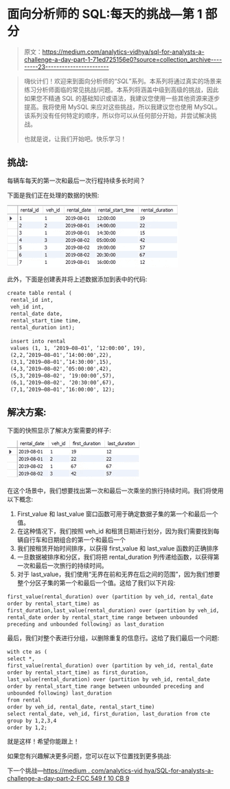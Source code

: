 # 面向分析师的 SQL:每天的挑战—第 1 部分

> 原文：<https://medium.com/analytics-vidhya/sql-for-analysts-a-challenge-a-day-part-1-71ed725156e0?source=collection_archive---------23----------------------->

> 嗨伙计们！欢迎来到面向分析师的“*SQL*”系列。本系列将通过真实的场景来练习分析师面临的常见挑战/问题。本系列将涵盖中级到高级的挑战，因此如果您不精通 SQL 的基础知识或语法，我建议您使用一些其他资源来逐步提高。我将使用 MySQL 来应对这些挑战，所以我建议您也使用 MySQL。该系列没有任何特定的顺序，所以你可以从任何部分开始，并尝试解决挑战。
> 
> 也就是说，让我们开始吧。快乐学习！

## **挑战:**

每辆车每天的第一次和最后一次行程持续多长时间？

下面是我们正在处理的数据的快照:

![](img/312c4ca74c1db1ff759824751ad37140.png)

此外，下面是创建表并将上述数据添加到表中的代码:

```
create table rental (
 rental_id int,
 veh_id int,
 rental_date date,
 rental_start_time time,
 rental_duration int);

 insert into rental 
 values (1, 1, ‘2019–08–01’, ‘12:00:00’, 19),
 (2,2,’2019–08–01',’14:00:00',22),
 (3,1,’2019–08–01',’14:30:00',15),
 (4,3,’2019–08–02',’05:00:00',42),
 (5,3,’2019–08–02', ‘19:00:00’,57),
 (6,1,’2019–08–02', ‘20:30:00’,67),
 (7,1,’2019–08–01',’16:00:00', 12);
```

## **解决方案:**

下面的快照显示了解决方案需要的样子:

![](img/89009a0b4868d73e19debd68a074e112.png)

在这个场景中，我们想要找出第一次和最后一次乘坐的旅行持续时间。我们将使用以下概念:

1.  First_value 和 last_value 窗口函数可用于确定数据子集的第一个和最后一个值。
2.  在这种情况下，我们按照 veh_id 和租赁日期进行划分，因为我们需要找到每辆自行车和日期组合的第一个和最后一个
3.  我们按租赁开始时间排序，以获得 first_value 和 last_value 函数的正确排序
4.  一旦数据被排序和分区，我们将把 rental_duration 列传递给函数，以获得第一次和最后一次旅行的持续时间。
5.  对于 last_value，我们使用“无界在前和无界在后之间的范围”，因为我们想要整个分区子集的第一个和最后一个值。这给了我们以下片段:

```
first_value(rental_duration) over (partition by veh_id, rental_date order by rental_start_time) as first_duration,last_value(rental_duration) over (partition by veh_id, rental_date order by rental_start_time range between unbounded preceding and unbounded following) as last_duration
```

最后，我们对整个表进行分组，以删除重复的信息行。这给了我们最后一个问题:

```
with cte as (
select *,
first_value(rental_duration) over (partition by veh_id, rental_date order by rental_start_time) as first_duration,
last_value(rental_duration) over (partition by veh_id, rental_date order by rental_start_time range between unbounded preceding and unbounded following) last_duration
from rental
order by veh_id, rental_date, rental_start_time)
select rental_date, veh_id, first_duration, last_duration from cte 
group by 1,2,3,4
order by 1,2;
```

就是这样！希望你能跟上！

如果您有兴趣解决更多问题，您可以在以下位置找到更多挑战:

下一个挑战—[https://medium . com/analytics-vid hya/SQL-for-analysts-a-challenge-a-day-part-2-FCC 549 f 10 CB 9](/analytics-vidhya/sql-for-analysts-a-challenge-a-day-part-2-fcc549f10cb9)